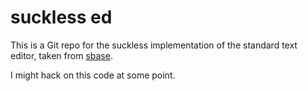 # suckless ed
This is a Git repo for the suckless implementation of the standard text editor, taken from [sbase](https://core.suckless.org/sbase/).

I might hack on this code at some point.
